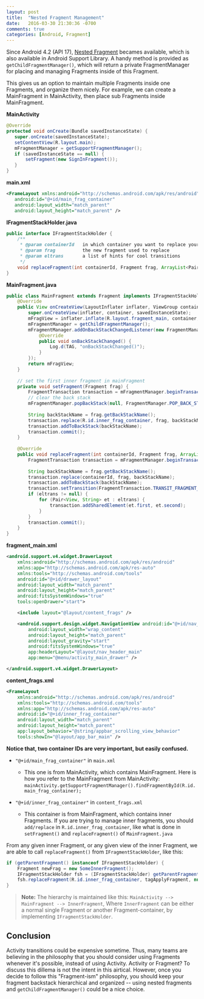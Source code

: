 ```yaml
---
layout: post
title:  "Nested Fragment Management"
date:   2016-03-30 21:30:36 -0700
comments: true
categories: [Android, Fragment]
---
```

Since Android 4.2 (API 17), [Nested Fragment](http://developer.android.com/about/versions/android-4.2.html#NestedFragments) becames available, which is also available in Android Support Library.
A handy method is provided as `getChildFragmentManager()`, which will return a private FragmentManager for placing and managing Fragments inside of this Fragment.

This gives us an option to maintain multiple Fragments inside one Fragments, and organize them nicely. For example, we can create a MainFragment in MainActivity, then place sub Fragments inside MainFragment.

**MainActivity**

```java
@Override
protected void onCreate(Bundle savedInstanceState) {
   super.onCreate(savedInstanceState);
   setContentView(R.layout.main);
   mFragmentManager = getSupportFragmentManager();
   if (savedInstanceState == null) {
       setFragment(new SignInFragment());
   }
}
```

**main.xml**

```xml
<FrameLayout xmlns:android="http://schemas.android.com/apk/res/android"
   android:id="@+id/main_frag_container"
   android:layout_width="match_parent"
   android:layout_height="match_parent" />
```

**IFragmentStackHolder.java**

```java
public interface IFragmentStackHolder {
    /**
     * @param containerId   in which container you want to replace your new fragment to.
     * @param frag          the new fragment used to replace
     * @param eltrans       a list of hints for cool transitions
     */
    void replaceFragment(int containerId, Fragment frag, ArrayList<Pair<View, String>> eltrans);
}
```

**MainFragment.java**

```java
public class MainFragment extends Fragment implements IFragmentStackHolder {
    @Override
    public View onCreateView(LayoutInflater inflater, ViewGroup container, Bundle savedInstanceState) {
        super.onCreateView(inflater, container, savedInstanceState);
        mFragView = inflater.inflate(R.layout.fragment_main, container, false);
        mFragmentManager = getChildFragmentManager();
        mFragmentManager.addOnBackStackChangedListener(new FragmentManager.OnBackStackChangedListener() {
            @Override
            public void onBackStackChanged() {
                Log.d(TAG, "onBackStackChanged()");
            }
        });
        return mFragView;
    }
    
    // set the first inner fragment in mainFragment
    private void setFragment(Fragment frag) {
        FragmentTransaction transaction = mFragmentManager.beginTransaction();
        // clear the back stack
        mFragmentManager.popBackStack(null, FragmentManager.POP_BACK_STACK_INCLUSIVE);
        
        String backStackName = frag.getBackStackName();
        transaction.replace(R.id.inner_frag_container, frag, backStackName);
        transaction.addToBackStack(backStackName);
        transaction.commit();
    }
    
    @Override
    public void replaceFragment(int containerId, Fragment frag, ArrayList<Pair<View, String>> eltrans) {
        FragmentTransaction transaction = mFragmentManager.beginTransaction();
        
        String backStackName = frag.getBackStackName();
        transaction.replace(containerId, frag, backStackName);
        transaction.addToBackStack(backStackName);
        transaction.setTransition(FragmentTransaction.TRANSIT_FRAGMENT_OPEN);
        if (eltrans != null) {
            for (Pair<View, String> et : eltrans) {
                transaction.addSharedElement(et.first, et.second);
            }
        }
        transaction.commit();
    }
}
```

**fragment_main.xml**

```xml
<android.support.v4.widget.DrawerLayout
    xmlns:android="http://schemas.android.com/apk/res/android"
    xmlns:app="http://schemas.android.com/apk/res-auto"
    xmlns:tools="http://schemas.android.com/tools" 
    android:id="@+id/drawer_layout"
    android:layout_width="match_parent" 
    android:layout_height="match_parent"
    android:fitsSystemWindows="true" 
    tools:openDrawer="start">

    <include layout="@layout/content_frags" />

    <android.support.design.widget.NavigationView android:id="@+id/nav_view"
        android:layout_width="wrap_content" 
        android:layout_height="match_parent"
        android:layout_gravity="start" 
        android:fitsSystemWindows="true"
        app:headerLayout="@layout/nav_header_main" 
        app:menu="@menu/activity_main_drawer" />

</android.support.v4.widget.DrawerLayout>
```

**content_frags.xml**

```xml
<FrameLayout
    xmlns:android="http://schemas.android.com/apk/res/android"
    xmlns:tools="http://schemas.android.com/tools"
    xmlns:app="http://schemas.android.com/apk/res-auto"
    android:id="@+id/inner_frag_container"
    android:layout_width="match_parent"
    android:layout_height="match_parent"
    app:layout_behavior="@string/appbar_scrolling_view_behavior"
    tools:showIn="@layout/app_bar_main" />
```

**Notice that, two container IDs are very important, but easily confused.**

* `"@+id/main_frag_container"` in `main.xml`
	* This one is from MainActivity, which contains MainFragment. Here is how you refer to the MainFragment from MainActivity:  `mainActivity.getSupportFragmentManager().findFragmentById(R.id.main_frag_container);`
    
* `"@+id/inner_frag_container"` in `content_frags.xml`
	* This container is from MainFragment, which contains inner Fragments. If you are trying to manage inner fragments, you should `add/replace` in `R.id.inner_frag_container`, like what is done in `setFragment()` and `replaceFragment()` of `MainFragment.java`

From any given inner Fragment, or any given view of the inner Fragment, we are able to call `replaceFragment()` from `IFragmentStackHolder`, like this:

```java
if (getParentFragment() instanceof IFragmentStackHolder) {
    Fragment newFrag = new SomeInnerFragment();
    IFragmentStackHolder fsh = (IFragmentStackHolder) getParentFragment();
    fsh.replaceFragment(R.id.inner_frag_container, tagApplyFragment, null);
}
```

> **Note:** The hierarchy is maintained like this: 
`MainActivity --> MainFragment --> InnerFragment`, Where `InnerFragment` can be either a normal single Fragment or another Fragment-container, by implementing `IFragmentStackHolder`.

## Conclusion
Activity transitions could be expensive sometime. Thus, many teams are believing in the philosophy that you should consider using Fragments whenever it's possible, instead of using Activity. Activity or Fragment? To discuss this dillema is not the intent in this airtical. However, once you decide to follow this "Fragment-ism" philosophy, you should keep your fragment backstack hierarchical and organized -- using nested fragments and `getChildFragmentManager()` could be a nice choice.
